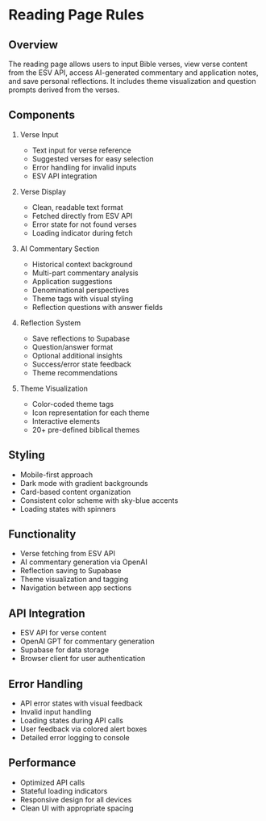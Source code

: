 # Reading Page Rules

## Overview

The reading page allows users to input Bible verses, view verse content from the ESV API, access AI-generated commentary and application notes, and save personal reflections. It includes theme visualization and question prompts derived from the verses.

## Components

1. Verse Input

   - Text input for verse reference
   - Suggested verses for easy selection
   - Error handling for invalid inputs
   - ESV API integration

2. Verse Display

   - Clean, readable text format
   - Fetched directly from ESV API
   - Error state for not found verses
   - Loading indicator during fetch

3. AI Commentary Section

   - Historical context background
   - Multi-part commentary analysis
   - Application suggestions
   - Denominational perspectives
   - Theme tags with visual styling
   - Reflection questions with answer fields

4. Reflection System

   - Save reflections to Supabase
   - Question/answer format
   - Optional additional insights
   - Success/error state feedback
   - Theme recommendations

5. Theme Visualization

   - Color-coded theme tags
   - Icon representation for each theme
   - Interactive elements
   - 20+ pre-defined biblical themes

## Styling

- Mobile-first approach
- Dark mode with gradient backgrounds
- Card-based content organization
- Consistent color scheme with sky-blue accents
- Loading states with spinners

## Functionality

- Verse fetching from ESV API
- AI commentary generation via OpenAI
- Reflection saving to Supabase
- Theme visualization and tagging
- Navigation between app sections

## API Integration

- ESV API for verse content
- OpenAI GPT for commentary generation
- Supabase for data storage
- Browser client for user authentication

## Error Handling

- API error states with visual feedback
- Invalid input handling
- Loading states during API calls
- User feedback via colored alert boxes
- Detailed error logging to console

## Performance

- Optimized API calls
- Stateful loading indicators
- Responsive design for all devices
- Clean UI with appropriate spacing

